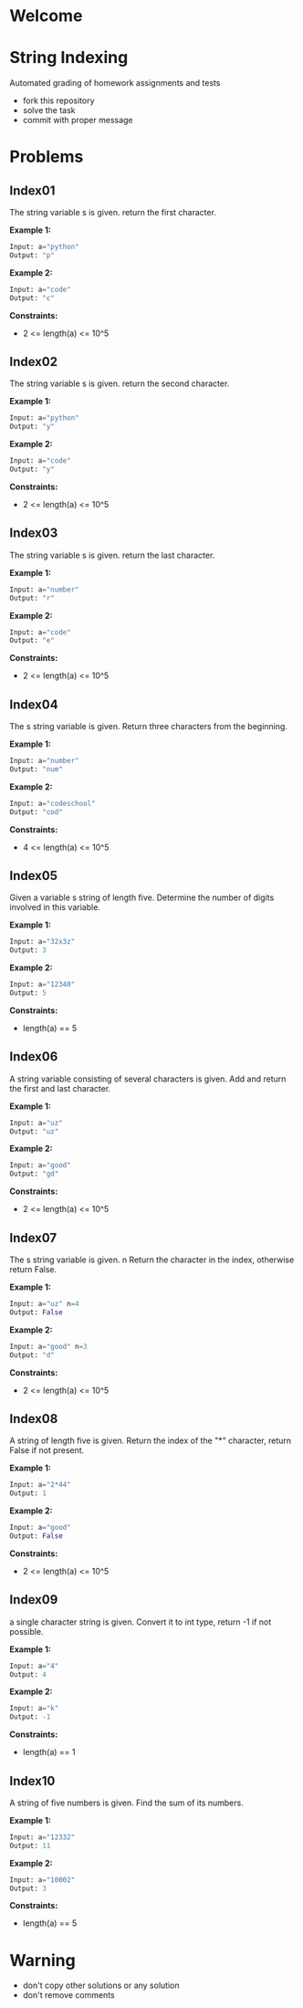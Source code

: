 # Welcome
# String Indexing

Automated grading of homework assignments and tests
- fork this repository
- solve the task
- commit with proper message

# Problems
## Index01

  The string variable s is given. return the first character.

**Example 1:**

```Python
Input: a="python"
Output: "p"

```

**Example 2:**

```Python
Input: a="code"
Output: "c"

```

**Constraints:**

  - 2 <= length(a) <= 10^5

## Index02

  The string variable s is given. return the second character.

**Example 1:**

```Python
Input: a="python"
Output: "y"

```

**Example 2:**

```Python
Input: a="code"
Output: "y"

```

**Constraints:**

  - 2 <= length(a) <= 10^5

## Index03

  The string variable s is given. return the last character.

**Example 1:**

```Python
Input: a="number"
Output: "r"

```

**Example 2:**

```Python
Input: a="code"
Output: "e"

```

**Constraints:**

  - 2 <= length(a) <= 10^5

## Index04

  The s string variable is given. Return three characters from the beginning.

**Example 1:**

```Python
Input: a="number"
Output: "num"

```

**Example 2:**

```Python
Input: a="codeschool"
Output: "cod"

```

**Constraints:**

  - 4 <= length(a) <= 10^5

## Index05

  Given a variable s string of length five. Determine the number of digits involved in this variable.

**Example 1:**

```Python
Input: a="32x3z"
Output: 3

```

**Example 2:**

```Python
Input: a="12340"
Output: 5

```

**Constraints:**

  - length(a) == 5

## Index06

  A string variable consisting of several characters is given. Add and return the first and last character.

**Example 1:**

```Python
Input: a="uz"
Output: "uz"

```

**Example 2:**

```Python
Input: a="good"
Output: "gd"

```

**Constraints:**

  - 2 <= length(a) <= 10^5

## Index07

  The s string variable is given. n Return the character in the index, otherwise return False.

**Example 1:**

```Python
Input: a="uz" n=4
Output: False

```

**Example 2:**

```Python
Input: a="good" n=3
Output: "d"

```

**Constraints:**

  - 2 <= length(a) <= 10^5

## Index08

  A string of length five is given. Return the index of the "*" character, return False if not present.

**Example 1:**

```Python
Input: a="2*44"
Output: 1

```

**Example 2:**

```Python
Input: a="good"
Output: False

```

**Constraints:**

  - 2 <= length(a) <= 10^5

## Index09

  a single character string is given. Convert it to int type, return -1 if not possible.

**Example 1:**

```Python
Input: a="4"
Output: 4

```

**Example 2:**

```Python
Input: a="k"
Output: -1

```

**Constraints:**

  - length(a) == 1

## Index10

  A string of five numbers is given. Find the sum of its numbers.

**Example 1:**

```Python
Input: a="12332"
Output: 11

```

**Example 2:**

```Python
Input: a="10002"
Output: 3

```

**Constraints:**

  - length(a) == 5

# Warning
- don't copy other solutions or any solution
- don't remove comments